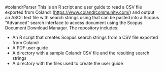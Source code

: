 #colandrParser
This is an R script and user guide to  read a CSV file exported from Colandr (https://www.colandrcommunity.com/) and output an ASCII text file with search strings using that can be pasted into a Scopus “Advanced” search interface to access document using the  Scopus Document
Download Manager. The repository includes:
- An R script that creates Scopus search strings from a CSV file exported from Colandr
- A PDF user guide
- A directory with a sample Colandr CSV file and the resulting search strings
- A directory with the files used to create the user guide
